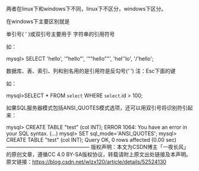 两者在linux下和windows下不同，linux下不区分，windows下区分。


在windows下主要区别就是

单引号( ' )或双引号主要用于 字符串的引用符号

如：

mysql> SELECT 'hello', '"hello"', '""hello""', 'hel''lo', '/'hello';

 

数据库、表、索引、列和别名用的是引用符是反勾号(‘`’)  注：Esc下面的键

如：

mysql>SELECT * FROM `select` WHERE `select`.id > 100;



如果SQL服务器模式包括ANSI_QUOTES模式选项，还可以用双引号将识别符引起来：

mysql> CREATE TABLE "test" (col INT);
ERROR 1064: You have an error in your SQL syntax. (...)
mysql> SET sql_mode='ANSI_QUOTES';
mysql> CREATE TABLE "test" (col INT);
Query OK, 0 rows affected (0.00 sec)
————————————————
版权声明：本文为CSDN博主「一夜长风」的原创文章，遵循CC 4.0 BY-SA版权协议，转载请附上原文出处链接及本声明。
原文链接：https://blog.csdn.net/wlzx120/article/details/52524130